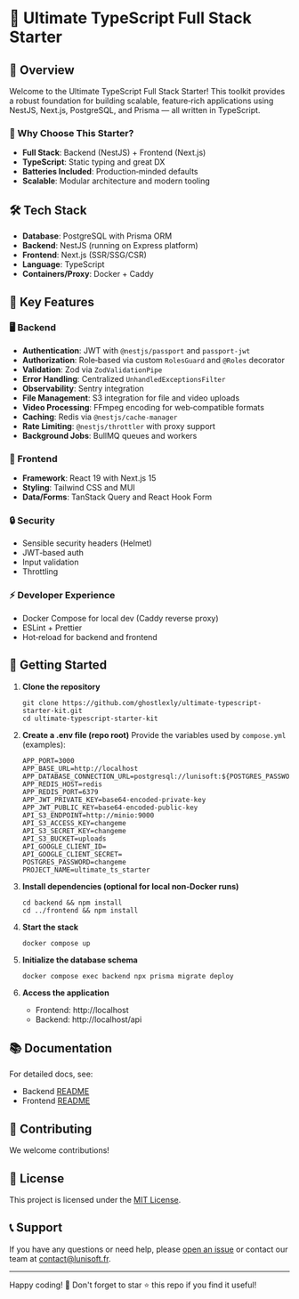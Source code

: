 # 🚀 Ultimate TypeScript Full Stack Starter

## 🌟 Overview

Welcome to the Ultimate TypeScript Full Stack Starter! This toolkit provides a robust foundation for building scalable, feature‑rich applications using NestJS, Next.js, PostgreSQL, and Prisma — all written in TypeScript.

### 🎯 Why Choose This Starter?

- **Full Stack**: Backend (NestJS) + Frontend (Next.js)
- **TypeScript**: Static typing and great DX
- **Batteries Included**: Production‑minded defaults
- **Scalable**: Modular architecture and modern tooling

## 🛠 Tech Stack

- **Database**: PostgreSQL with Prisma ORM
- **Backend**: NestJS (running on Express platform)
- **Frontend**: Next.js (SSR/SSG/CSR)
- **Language**: TypeScript
- **Containers/Proxy**: Docker + Caddy

## 🔑 Key Features

### 🖥 Backend

- **Authentication**: JWT with `@nestjs/passport` and `passport-jwt`
- **Authorization**: Role‑based via custom `RolesGuard` and `@Roles` decorator
- **Validation**: Zod via `ZodValidationPipe`
- **Error Handling**: Centralized `UnhandledExceptionsFilter`
- **Observability**: Sentry integration
- **File Management**: S3 integration for file and video uploads
- **Video Processing**: FFmpeg encoding for web‑compatible formats
- **Caching**: Redis via `@nestjs/cache-manager`
- **Rate Limiting**: `@nestjs/throttler` with proxy support
- **Background Jobs**: BullMQ queues and workers

### 🎨 Frontend

- **Framework**: React 19 with Next.js 15
- **Styling**: Tailwind CSS and MUI
- **Data/Forms**: TanStack Query and React Hook Form

### 🔒 Security

- Sensible security headers (Helmet)
- JWT‑based auth
- Input validation
- Throttling

### ⚡ Developer Experience

- Docker Compose for local dev (Caddy reverse proxy)
- ESLint + Prettier
- Hot‑reload for backend and frontend

## 🚀 Getting Started

1. **Clone the repository**

   ```
   git clone https://github.com/ghostlexly/ultimate-typescript-starter-kit.git
   cd ultimate-typescript-starter-kit
   ```

2. **Create a .env file (repo root)**
   Provide the variables used by `compose.yml` (examples):

   ```
   APP_PORT=3000
   APP_BASE_URL=http://localhost
   APP_DATABASE_CONNECTION_URL=postgresql://lunisoft:${POSTGRES_PASSWORD}@postgres:5432/${PROJECT_NAME}
   APP_REDIS_HOST=redis
   APP_REDIS_PORT=6379
   APP_JWT_PRIVATE_KEY=base64-encoded-private-key
   APP_JWT_PUBLIC_KEY=base64-encoded-public-key
   API_S3_ENDPOINT=http://minio:9000
   API_S3_ACCESS_KEY=changeme
   API_S3_SECRET_KEY=changeme
   API_S3_BUCKET=uploads
   API_GOOGLE_CLIENT_ID=
   API_GOOGLE_CLIENT_SECRET=
   POSTGRES_PASSWORD=changeme
   PROJECT_NAME=ultimate_ts_starter
   ```

3. **Install dependencies (optional for local non‑Docker runs)**

   ```
   cd backend && npm install
   cd ../frontend && npm install
   ```

4. **Start the stack**

   ```
   docker compose up
   ```

5. **Initialize the database schema**

   ```
   docker compose exec backend npx prisma migrate deploy
   ```

6. **Access the application**
   - Frontend: http://localhost
   - Backend: http://localhost/api

## 📚 Documentation

For detailed docs, see:

- Backend [README](./backend/README.md)
- Frontend [README](./frontend/README.md)

## 🤝 Contributing

We welcome contributions!

## 📄 License

This project is licensed under the [MIT License](LICENSE).

## 📞 Support

If you have any questions or need help, please [open an issue](https://github.com/ghostlexly/ultimate-typescript-starter-kit/issues) or contact our team at contact@lunisoft.fr.

---

Happy coding! 🎉 Don't forget to star ⭐ this repo if you find it useful!
